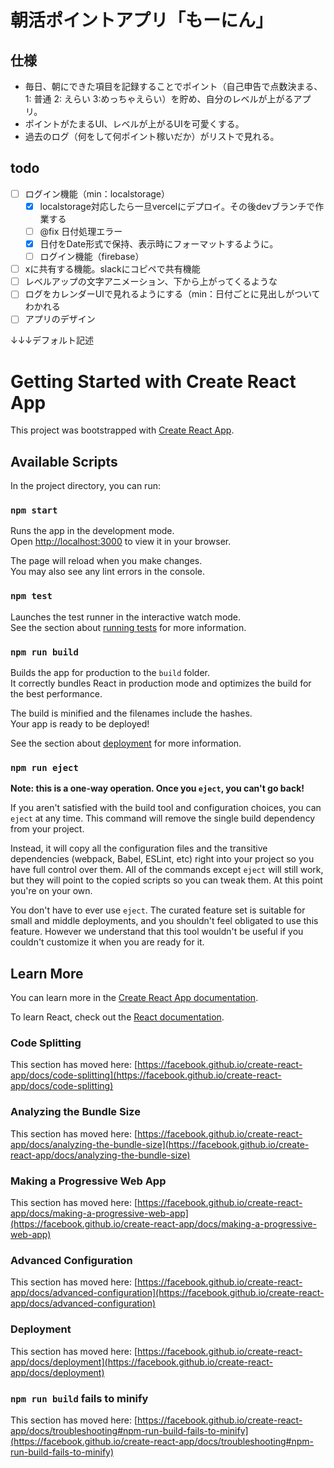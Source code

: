 # 朝活ポイントアプリ「もーにん」
## 仕様
- 毎日、朝にできた項目を記録することでポイント（自己申告で点数決まる、1: 普通 2: えらい 3:めっちゃえらい）を貯め、自分のレベルが上がるアプリ。
- ポイントがたまるUI、レベルが上がるUIを可愛くする。
- 過去のログ（何をして何ポイント稼いだか）がリストで見れる。

## todo
- [ ] ログイン機能（min：localstorage）
  - [x] localstorage対応したら一旦vercelにデプロイ。その後devブランチで作業する
  - [ ] @fix 日付処理エラー
  - [x] 日付をDate形式で保持、表示時にフォーマットするように。
  - [ ] ログイン機能（firebase）
- [ ] xに共有する機能。slackにコピペで共有機能
- [ ] レベルアップの文字アニメーション、下から上がってくるような
- [ ] ログをカレンダーUIで見れるようにする（min：日付ごとに見出しがついてわかれる
- [ ] アプリのデザイン

↓↓↓デフォルト記述
# Getting Started with Create React App

This project was bootstrapped with [Create React App](https://github.com/facebook/create-react-app).

## Available Scripts

In the project directory, you can run:

### `npm start`

Runs the app in the development mode.\
Open [http://localhost:3000](http://localhost:3000) to view it in your browser.

The page will reload when you make changes.\
You may also see any lint errors in the console.

### `npm test`

Launches the test runner in the interactive watch mode.\
See the section about [running tests](https://facebook.github.io/create-react-app/docs/running-tests) for more information.

### `npm run build`

Builds the app for production to the `build` folder.\
It correctly bundles React in production mode and optimizes the build for the best performance.

The build is minified and the filenames include the hashes.\
Your app is ready to be deployed!

See the section about [deployment](https://facebook.github.io/create-react-app/docs/deployment) for more information.

### `npm run eject`

**Note: this is a one-way operation. Once you `eject`, you can't go back!**

If you aren't satisfied with the build tool and configuration choices, you can `eject` at any time. This command will remove the single build dependency from your project.

Instead, it will copy all the configuration files and the transitive dependencies (webpack, Babel, ESLint, etc) right into your project so you have full control over them. All of the commands except `eject` will still work, but they will point to the copied scripts so you can tweak them. At this point you're on your own.

You don't have to ever use `eject`. The curated feature set is suitable for small and middle deployments, and you shouldn't feel obligated to use this feature. However we understand that this tool wouldn't be useful if you couldn't customize it when you are ready for it.

## Learn More

You can learn more in the [Create React App documentation](https://facebook.github.io/create-react-app/docs/getting-started).

To learn React, check out the [React documentation](https://reactjs.org/).

### Code Splitting

This section has moved here: [https://facebook.github.io/create-react-app/docs/code-splitting](https://facebook.github.io/create-react-app/docs/code-splitting)

### Analyzing the Bundle Size

This section has moved here: [https://facebook.github.io/create-react-app/docs/analyzing-the-bundle-size](https://facebook.github.io/create-react-app/docs/analyzing-the-bundle-size)

### Making a Progressive Web App

This section has moved here: [https://facebook.github.io/create-react-app/docs/making-a-progressive-web-app](https://facebook.github.io/create-react-app/docs/making-a-progressive-web-app)

### Advanced Configuration

This section has moved here: [https://facebook.github.io/create-react-app/docs/advanced-configuration](https://facebook.github.io/create-react-app/docs/advanced-configuration)

### Deployment

This section has moved here: [https://facebook.github.io/create-react-app/docs/deployment](https://facebook.github.io/create-react-app/docs/deployment)

### `npm run build` fails to minify

This section has moved here: [https://facebook.github.io/create-react-app/docs/troubleshooting#npm-run-build-fails-to-minify](https://facebook.github.io/create-react-app/docs/troubleshooting#npm-run-build-fails-to-minify)
